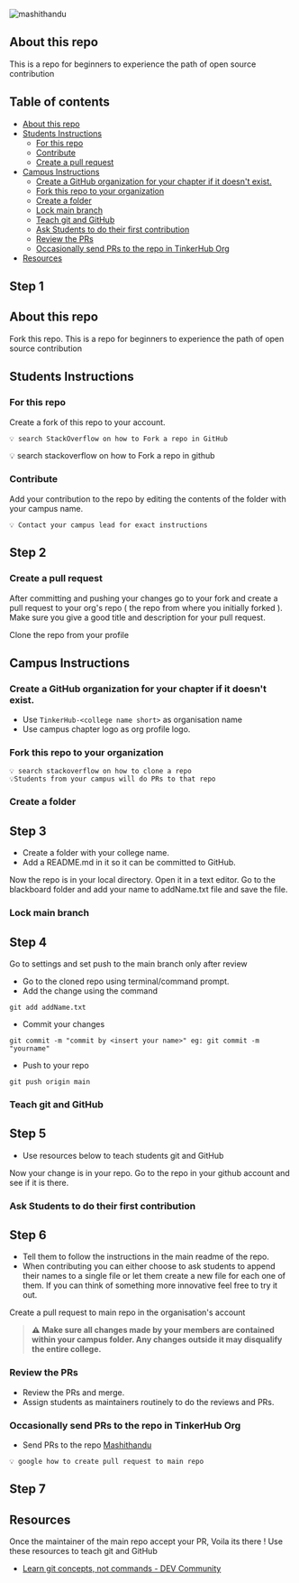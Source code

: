 ![mashithandu](https://github.com/tinkerhub-org/mashithandu/blob/main/resources/rajesh-mashithandu.jpg)

## About this repo 

This is a repo for beginners to experience the path of open source contribution

## Table of contents

- [About this repo](#about-this-repo)
- [Students Instructions](#students-instructions)
  - [For this repo](#for-this-repo)
  - [Contribute](#contribute)
  - [Create a pull request](#create-a-pull-request)
- [Campus Instructions](#campus-instructions)
  - [Create a GitHub organization for your chapter if it doesn't exist.](#create-a-github-organization-for-your-chapter-if-it-doesnt-exist)
  - [Fork this repo to your organization](#fork-this-repo-to-your-organization)
  - [Create a folder](#create-a-folder)
  - [Lock main branch](#lock-main-branch)
  - [Teach git and GitHub](#teach-git-and-github)
  - [Ask Students to do their first contribution](#ask-students-to-do-their-first-contribution)
  - [Review the PRs](#review-the-prs)
  - [Occasionally send PRs to the repo in TinkerHub Org](#occasionally-send-prs-to-the-repo-in-tinkerhub-org)
- [Resources](#resources)

## Step 1
## About this repo 

Fork this repo.
This is a repo for beginners to experience the path of open source contribution  

## Students Instructions

###  For this repo
Create a fork of this repo to your account.
``` 
💡 search StackOverflow on how to Fork a repo in GitHub
```
💡 search stackoverflow on how to Fork a repo in github

### Contribute
Add your contribution to the repo by editing the contents of the folder with your campus name.

```
💡 Contact your campus lead for exact instructions
```

## Step 2 
### Create a pull request

After committing and pushing your changes go to your fork and create a pull request to your org's repo ( the repo from where you initially forked ). Make sure you give a good title and description for your pull request.

Clone the repo from your profile
## Campus Instructions

### Create a GitHub organization for your chapter if it doesn't exist.

- Use `TinkerHub-<college name short>` as organisation name
- Use campus chapter logo as org profile logo.

### Fork this repo to your organization
```
💡 search stackoverflow on how to clone a repo
💡Students from your campus will do PRs to that repo
```
### Create a folder

## Step 3
- Create a folder with your college name.
- Add a README.md in it so it can be committed to GitHub.

Now the repo is in your local directory. Open it in a text editor. Go to the blackboard folder and add your name to addName.txt file and save the file.
### Lock main branch

## Step 4
Go to settings and set push to the main branch only after review

- Go to the cloned repo using terminal/command prompt.
- Add the change using the command
```
git add addName.txt
```
- Commit your changes 
```
git commit -m "commit by <insert your name>" eg: git commit -m "yourname"
```
- Push to your repo
```
git push origin main
```
### Teach git and GitHub 

## Step 5
- Use resources below to teach students git and GitHub

Now your change is in your repo. Go to the repo in your github account and see if it is there.
### Ask Students to do their first contribution

## Step 6
- Tell them to follow the instructions in the main readme of the repo.
- When contributing you can either choose to ask students to append their names to a single file or let them create a new file for each one of them. If you can think of something more innovative feel free to try it out.

Create a pull request to main repo in the organisation's account
>**⚠️ Make sure all changes made by your members are contained within your
>  campus folder. Any changes outside it may disqualify the entire
>   college.**

### Review the PRs

- Review the PRs and merge.
- Assign students as maintainers routinely to do the reviews and PRs.

### Occasionally send PRs to the repo in TinkerHub Org

- Send PRs to the repo [Mashithandu](https://github.com/tinkerhub/mashithandu) 

```
💡 google how to create pull request to main repo
```

## Step 7
## Resources

Once the maintainer of the main repo accept your PR, Voila its there !
Use these resources to teach git and GitHub

- [Learn git concepts, not commands - DEV Community](https://dev.to/unseenwizzard/learn-git-concepts-not-commands-4gjc)
